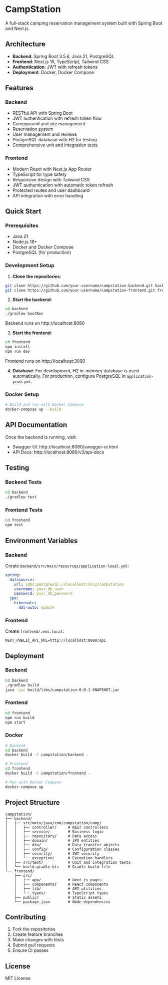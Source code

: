# CampStation

A full-stack camping reservation management system built with Spring Boot and Next.js.

## Architecture

- **Backend**: Spring Boot 3.5.6, Java 21, PostgreSQL
- **Frontend**: Next.js 15, TypeScript, Tailwind CSS
- **Authentication**: JWT with refresh tokens
- **Deployment**: Docker, Docker Compose

## Features

### Backend
- RESTful API with Spring Boot
- JWT authentication with refresh token flow
- Campground and site management
- Reservation system
- User management and reviews
- PostgreSQL database with H2 for testing
- Comprehensive unit and integration tests

### Frontend
- Modern React with Next.js App Router
- TypeScript for type safety
- Responsive design with Tailwind CSS
- JWT authentication with automatic token refresh
- Protected routes and user dashboard
- API integration with error handling

## Quick Start

### Prerequisites
- Java 21
- Node.js 18+
- Docker and Docker Compose
- PostgreSQL (for production)

### Development Setup

1. **Clone the repositories**:
```bash
git clone https://github.com/your-username/campstation-backend.git backend
git clone https://github.com/your-username/campstation-frontend.git frontend
```

2. **Start the backend**:
```bash
cd backend
./gradlew bootRun
```
Backend runs on http://localhost:8080

3. **Start the frontend**:
```bash
cd frontend
npm install
npm run dev
```
Frontend runs on http://localhost:3000

4. **Database**:
For development, H2 in-memory database is used automatically.
For production, configure PostgreSQL in `application-prod.yml`.

### Docker Setup

```bash
# Build and run with Docker Compose
docker-compose up --build
```

## API Documentation

Once the backend is running, visit:
- Swagger UI: http://localhost:8080/swagger-ui.html
- API Docs: http://localhost:8080/v3/api-docs

## Testing

### Backend Tests
```bash
cd backend
./gradlew test
```

### Frontend Tests
```bash
cd frontend
npm test
```

## Environment Variables

### Backend
Create `backend/src/main/resources/application-local.yml`:
```yaml
spring:
  datasource:
    url: jdbc:postgresql://localhost:5432/campstation
    username: your_db_user
    password: your_db_password
  jpa:
    hibernate:
      ddl-auto: update
```

### Frontend
Create `frontend/.env.local`:
```env
NEXT_PUBLIC_API_URL=http://localhost:8080/api
```

## Deployment

### Backend
```bash
cd backend
./gradlew build
java -jar build/libs/campstation-0.0.1-SNAPSHOT.jar
```

### Frontend
```bash
cd frontend
npm run build
npm start
```

### Docker
```bash
# Backend
cd backend
docker build -t campstation/backend .

# Frontend
cd frontend
docker build -t campstation/frontend .

# Run with Docker Compose
docker-compose up
```

## Project Structure

```
campstation/
├── backend/
│   ├── src/main/java/com/campstation/camp/
│   │   ├── controller/     # REST controllers
│   │   ├── service/        # Business logic
│   │   ├── repository/     # Data access
│   │   ├── domain/         # JPA entities
│   │   ├── dto/            # Data transfer objects
│   │   ├── config/         # Configuration classes
│   │   ├── security/       # JWT security
│   │   └── exception/      # Exception handlers
│   ├── src/test/           # Unit and integration tests
│   └── build.gradle.kts    # Gradle build file
└── frontend/
    ├── src/
    │   ├── app/            # Next.js pages
    │   ├── components/     # React components
    │   ├── lib/            # API utilities
    │   └── types/          # TypeScript types
    ├── public/             # Static assets
    └── package.json        # Node dependencies
```

## Contributing

1. Fork the repositories
2. Create feature branches
3. Make changes with tests
4. Submit pull requests
5. Ensure CI passes

## License

MIT License